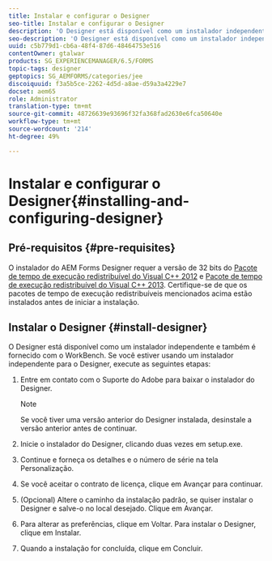 ```yaml
---
title: Instalar e configurar o Designer
seo-title: Instalar e configurar o Designer
description: 'O Designer está disponível como um instalador independente e também é fornecido com o Workbench. Saiba como instalar o Designer independente.  '
seo-description: 'O Designer está disponível como um instalador independente e também é fornecido com o Workbench. Saiba como instalar o Designer independente.  '
uuid: c5b779d1-cb6a-48f4-87d6-48464753e516
contentOwner: gtalwar
products: SG_EXPERIENCEMANAGER/6.5/FORMS
topic-tags: designer
geptopics: SG_AEMFORMS/categories/jee
discoiquuid: f3a5b5ce-2262-4d5d-a8ae-d59a3a4229e7
docset: aem65
role: Administrator
translation-type: tm+mt
source-git-commit: 48726639e93696f32fa368fad2630e6fca50640e
workflow-type: tm+mt
source-wordcount: '214'
ht-degree: 49%

---
```



# Instalar e configurar o Designer{#installing-and-configuring-designer}

## Pré-requisitos {#pre-requisites}

O instalador do AEM Forms Designer requer a versão de 32 bits do [Pacote de tempo de execução redistribuível do Visual C++ 2012](https://support.microsoft.com/pt-br/help/2977003/the-latest-supported-visual-c-downloads) e [Pacote de tempo de execução redistribuível do Visual C++ 2013](https://support.microsoft.com/pt-br/help/3179560/update-for-visual-c-2013-and-visual-c-redistributable-package). Certifique-se de que os pacotes de tempo de execução redistribuíveis mencionados acima estão instalados antes de iniciar a instalação.

## Instalar o Designer {#install-designer}

O Designer está disponível como um instalador independente e também é fornecido com o WorkBench. Se você estiver usando um instalador independente para o Designer, execute as seguintes etapas:

1. Entre em contato com o Suporte do Adobe para baixar o instalador do Designer.

   >[!NOTE]
   >
   >Se você tiver uma versão anterior do Designer instalada, desinstale a versão anterior antes de continuar.

1. Inicie o instalador do Designer, clicando duas vezes em setup.exe.
1. Continue e forneça os detalhes e o número de série na tela Personalização.
1. Se você aceitar o contrato de licença, clique em Avançar para continuar.
1. (Opcional) Altere o caminho da instalação padrão, se quiser instalar o Designer e salve-o no local desejado. Clique em Avançar.
1. Para alterar as preferências, clique em Voltar. Para instalar o Designer, clique em Instalar.
1. Quando a instalação for concluída, clique em Concluir.
